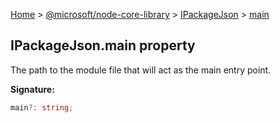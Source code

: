 [Home](./index) &gt; [@microsoft/node-core-library](./node-core-library.md) &gt; [IPackageJson](./node-core-library.ipackagejson.md) &gt; [main](./node-core-library.ipackagejson.main.md)

## IPackageJson.main property

The path to the module file that will act as the main entry point.

<b>Signature:</b>

```typescript
main?: string;
```
